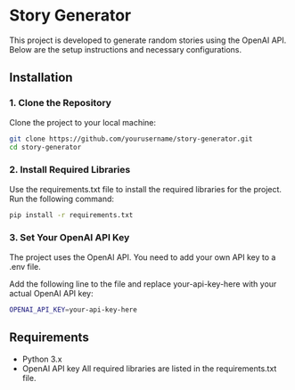 # Story Generator

This project is developed to generate random stories using the OpenAI API. Below are the setup instructions and necessary configurations.

## Installation

### 1. Clone the Repository

Clone the project to your local machine:

```bash
git clone https://github.com/yourusername/story-generator.git
cd story-generator
```

### 2. Install Required Libraries
Use the requirements.txt file to install the required libraries for the project. Run the following command:

```bash
pip install -r requirements.txt
```
### 3. Set Your OpenAI API Key

The project uses the OpenAI API. You need to add your own API key to a .env file.

Add the following line to the file and replace your-api-key-here with your actual OpenAI API key:

```bash
OPENAI_API_KEY=your-api-key-here
```

## Requirements
 - Python 3.x
 - OpenAI API key
All required libraries are listed in the requirements.txt file.
